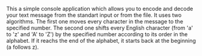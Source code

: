 This a simple console application which allows you to encode and decode your text message from the standart input or from the file. It uses two algorithms. The first one 
moves every character in the message to the specified number. The second one shifts every English character (from 'a' to 'z' and 'A' to 'Z') by the specified number 
according to its order in the alphabet. If it reachs the end of the alphabet, it starts back at the beginning (a follows z).
